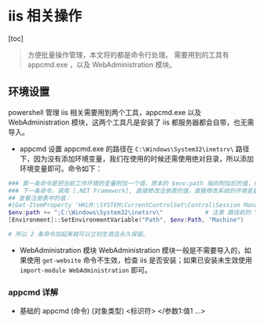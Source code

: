 # iis 相关操作

[toc]

> 方便批量操作管理，本文将的都是命令行处理。
> 需要用到的工具有 appcmd.exe ，以及 WebAdministration 模块。

## 环境设置

powershell 管理 iis 相关需要用到两个工具，appcmd.exe 以及 WebAdministration 模块，这两个工具凡是安装了 iis 都服务器都会自带，也无需导入。

- appcmd 设置
  appcmd.exe 的路径在 `C:\Windows\System32\inetsrv\` 路径下，因为没有添加环境变量，我们在使用的时候还需使用绝对目录，所以添加环境变量即可。命令如下：

```powershell
### 第一条命令是把当前工作环境的变量附加一个值，原本的 $env:path 指向附加后的值，但是不会影响系统的变量。
### 下一条命令，调用 [.NET Framework], 直接修改注册表的值，直接修改系统的环境变量，永久生效。单独执行需重启当前工作环境。（包括蓝鲸，可能需要重启服务才是识别）
## 查看注册表中的值：
#(Get-ItemProperty 'HKLM:\SYSTEM\CurrentControlSet\Control\Session Manager\Environment\').path -split ";"
$env:path += ";C:\Windows\System32\inetsrv\"            # 注意 路径前的 ";"
[Environment]::SetEnvironmentVariable("Path", $env:Path, "Machine")

# 所以 2 条命令加起来就可以立刻生效且永久保留。
```

- WebAdministration 模块
  WebAdministration 模块一般是不需要导入的，如果使用 `get-website` 命令不生效，检查 iis 是否安装；如果已安装未生效使用 `import-module WebAdministration` 即可。

### appcmd 详解

- 基础的
appcmd (命令) (对象类型) <标识符> </参数1:值1 ...>